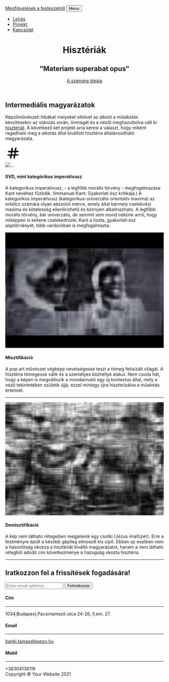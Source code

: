 <!DOCTYPE html>
<html lang="hu">
    <head>
        <meta charset="utf-8" />
        <meta name="viewport" content="width=device-width, initial-scale=1, shrink-to-fit=no" />
        <meta name="description" content="" />
        <meta name="author" content="" />
        <title>Hysteria</title>
        <link rel="icon" type="image/x-icon" href="94052-battlefield-fighter-naval-photography-brand-gunner-storm.png" />
        <!-- Font Awesome icons (free version)-->
        <script src="https://use.fontawesome.com/releases/v5.15.3/js/all.js" crossorigin="anonymous"></script>
        <!-- Google fonts-->
        <link href="https://fonts.googleapis.com/css?family=Varela+Round" rel="stylesheet" />
        <link href="https://fonts.googleapis.com/css?family=Nunito:200,200i,300,300i,400,400i,600,600i,700,700i,800,800i,900,900i" rel="stylesheet" />
        <!-- Core theme CSS (includes Bootstrap)-->
        <link href="css/styles.css" rel="stylesheet" />
    </head>
    <body id="page-top">
        <!-- Navigation-->
        <nav class="navbar navbar-expand-lg navbar-light fixed-top" id="mainNav">
            <div class="container">
                <a class="navbar-brand js-scroll-trigger" href="#page-top">Megfigyelések a festészetről</a>
                <button class="navbar-toggler navbar-toggler-right" type="button" data-toggle="collapse" data-target="#navbarResponsive" aria-controls="navbarResponsive" aria-expanded="false" aria-label="Toggle navigation">
                    Menu
                    <i class="fas fa-bars"></i>
                </button>
                <div class="collapse navbar-collapse" id="navbarResponsive">
                    <ul class="navbar-nav ml-auto">
                        <li class="nav-item"><a class="nav-link js-scroll-trigger" href="#about">Leírás</a></li>
                        <li class="nav-item"><a class="nav-link js-scroll-trigger" href="#projects">Projekt</a></li>
                        <li class="nav-item"><a class="nav-link js-scroll-trigger" href="#signup">Kapcsolat</a></li>
                    </ul>
                </div>
            </div>
        </nav>
        <!-- Masthead-->
        <header class="masthead">
            <div class="container d-flex h-100 align-items-center">
                <div class="mx-auto text-center">
                    <h1 class="mx-auto my-0 text-uppercase">Hisztériák</h1>
                    <h2 class="text-white-50 mx-auto mt-2 mb-5">"Materiam superabat opus"</h2>
                    <a class="btn btn-primary js-scroll-trigger" href="#about">A szépség ideája</a>
                </div>
            </div>
        </header>
        <!-- About-->
        <section class="about-section text-center" id="about">
            <div class="container">
                <div class="row">
                    <div class="col-lg-8 mx-auto">
                        <h2 class="text-white mb-4">Intermediális magyarázatok</h2>
                        <p class="text-white-50">
                            <p class="text-white-50">
                                Képzőművészeti hibákat melyeket elkövet az alkotó a műalkotás készítésekor az utánzás során, önmagát és a nézőt meghazuttolva vált ki 
                            <a href="https://www.youtube.com/watch?v=qIYG1NCdXm0">hisztériát</a>. A következő két projekt arra keresi a választ, hogy miként ragadható meg a alkotás által kiváltott hisztéria általánosítható magyarázata.
                        </p>
                    </div>
                </div>
                <img class="img-fluid" src="istockphoto-1142196147-612x612.jpg" alt="..." />
            </div>
        </section>
        <!-- Projects-->
        <section class="projects-section bg-light" id="projects">
            <div class="container">
                <!-- Featured Project Row-->
                <div class="row align-items-center no-gutters mb-4 mb-lg-5">
                    <div class="col-xl-8 col-lg-7"><img class="img-fluid mb-3 mb-lg-0" src="https://www.researchgate.net/profile/Matthias-Kawski/publication/228780352/figure/fig1/AS:300748542890002@1448715448836/Image-compression-in-linear-algebra-here-using-SVD.png" alt="..." /></div>
                    <div class="col-xl-4 col-lg-5">
                        <div class="featured-text text-center text-lg-left">
                            <h4>SVD, mint kategórikus imperatívusz</h4>
                            <p class="text-black-50 mb-0">A kategorikus imperatívusz, - a legfőbb morális törvény - megfogalmazása Kant nevéhez fűződik. (Immanuel Kant: Gyakorlati ész kritikája.) A kategorikus imperatívusz (kategorikus-univerzális orientatív maxima) az erkölcs számára olyan abszolút mérce, amely által bármely cselekvési maxima és kötelesség ellenőrizhető és könnyen alkalmazható. A legfőbb morális törvény, bár univerzális, de semmit sem mond nekünk arról, hogy miképpen is kellene cselekednünk. Kant a tiszta, gyakorlati ész alaptörvényét, több variációban is megfogalmazta.</p>
                        </div>
                    </div>
                </div>
                <!-- Project One Row-->
                <div class="row justify-content-center no-gutters mb-5 mb-lg-0">
                    <div class="col-lg-6"><img class="img-fluid" src="10k.jpg" alt="..." /></div>
                    <div class="col-lg-6">
                        <div class="bg-black text-center h-100 project">
                            <div class="d-flex h-100">
                                <div class="project-text w-100 my-auto text-center text-lg-left">
                                    <h4 class="text-white">Misztifikáció</h4>
                                    <p class="mb-0 text-white-50">A pop art művészet végképp nevetségessé teszi a tömeg fetisizált világát. A hisztéria tömegessé válik és a személyes közhellyé alakul. Nem csoda hát, hogy a képen is megváltozik a mondanivaló egy új kontextus által, mely a néző tekintetében születik újjá, ezzel mintegy újra hiszterizálva a műalotás értelmét. </p>
                                    <hr class="d-none d-lg-block mb-0 ml-0" />
                                </div>
                            </div>
                        </div>
                    </div>
                </div>
                <!-- Project Two Row-->
                <div class="row justify-content-center no-gutters">
                    <div class="col-lg-6"><img class="img-fluid" src="svd painting.jpg" alt="..." /></div>
                    <div class="col-lg-6 order-lg-first">
                        <div class="bg-black text-center h-100 project">
                            <div class="d-flex h-100">
                                <div class="project-text w-100 my-auto text-center text-lg-right">
                                    <h4 class="text-white">Demisztifikáció</h4>
                                    <p class="mb-0 text-white-50">A kép nem látható rétegeiben megjelenik egy csotki (Jézus imafüzér). Erre a festményre épült a később gépileg elmosott kis cipő. Ebben az esetben nem a hasonlóság okozza a hisztériát kiváltó magyarázatot, hanem a nem látható rétegből adodó cím következménye a hazugság okozta hisztéria. </p>
                                    <hr class="d-none d-lg-block mb-0 mr-0" />
                                </div>
                            </div>
                        </div>
                    </div>
                </div>
            </div>
        </section>
        <!-- Signup-->
        <section class="signup-section" id="signup">
            <div class="container">
                <div class="row">
                    <div class="col-md-10 col-lg-8 mx-auto text-center">
                        <i class="far fa-paper-plane fa-2x mb-2 text-white"></i>
                        <h2 class="text-white mb-5">Iratkozzon fel a frissítések fogadására!</h2>
                        <form class="form-inline d-flex">
                            <input class="form-control flex-fill mr-0 mr-sm-2 mb-3 mb-sm-0" id="inputEmail" type="email" placeholder="Enter email address..." />
                            <button class="btn btn-primary mx-auto" type="submit">Feliratkozás</button>
                        </form>
                    </div>
                </div>
            </div>
        </section>
        <!-- Contact-->
        <section class="contact-section bg-black">
            <div class="container">
                <div class="row">
                    <div class="col-md-4 mb-3 mb-md-0">
                        <div class="card py-4 h-100">
                            <div class="card-body text-center">
                                <i class="fas fa-map-marked-alt text-primary mb-2"></i>
                                <h4 class="text-uppercase m-0">Cím</h4>
                                <hr class="my-4" />
                                <div class="small text-black-50">1034,Budapest,Pacsirtamező utca 24-26, II.em. 27. </div>
                            </div>
                        </div>
                    </div>
                    <div class="col-md-4 mb-3 mb-md-0">
                        <div class="card py-4 h-100">
                            <div class="card-body text-center">
                                <i class="fas fa-envelope text-primary mb-2"></i>
                                <h4 class="text-uppercase m-0">Email</h4>
                                <hr class="my-4" />
                                <div class="small text-black-50"><a href="#!">banki.tamas@kepzo.hu</a></div>
                            </div>
                        </div>
                    </div>
                    <div class="col-md-4 mb-3 mb-md-0">
                        <div class="card py-4 h-100">
                            <div class="card-body text-center">
                                <i class="fas fa-mobile-alt text-primary mb-2"></i>
                                <h4 class="text-uppercase m-0">Mobil</h4>
                                <hr class="my-4" />
                                <div class="small text-black-50">+36304136119</div>
                            </div>
                        </div>
                    </div>
                </div>                
            </div>
        </section>
        <!-- Footer-->
        <footer class="footer bg-black small text-center text-white-50"><div class="container">Copyright &copy; Your Website 2021</div></footer>
        <!-- Bootstrap core JS-->
        <script src="https://code.jquery.com/jquery-3.5.1.min.js"></script>
        <script src="https://cdn.jsdelivr.net/npm/bootstrap@4.6.0/dist/js/bootstrap.bundle.min.js"></script>
        <!-- Third party plugin JS-->
        <script src="https://cdnjs.cloudflare.com/ajax/libs/animejs/3.2.1/anime.min.js"></script>
        <!-- Core theme JS-->
        <script src="js/scripts.js"></script>
    </body>
</html>
